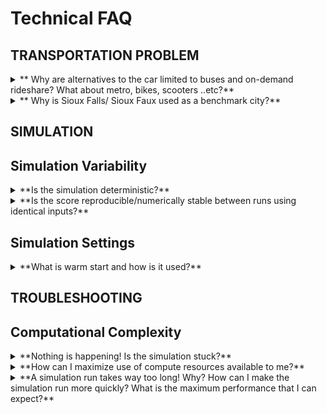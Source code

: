 # Technical FAQ


## TRANSPORTATION PROBLEM
<details>
<summary>** Why are alternatives to the car limited to buses and on-demand rideshare? What about metro, bikes, scooters ..etc?**</summary>
<br>
to be filled
</details>


<details>
<summary>** Why is Sioux Falls/ Sioux Faux used as a benchmark city?**</summary>
<br>
to be filled
</details>

## SIMULATION

## Simulation Variability

<details>
<summary>**Is the simulation deterministic?**</summary>
<br>
to be filled
</details>

<details>
<summary>**Is the score reproducible/numerically stable between runs using identical inputs?**</summary>
<br>
to be filled
</details>

## Simulation Settings

<details>
<summary>**What is warm start and how is it used?**</summary>
<br>
to be filled
</details>



## TROUBLESHOOTING
## Computational Complexity

<details>
<summary>**Nothing is happening! Is the simulation stuck?**</summary>
<br>
to be filled
</details>

<details>
<summary>**How can I maximize use of compute resources available to me?**</summary>
<br>
to be filled
</details>

<details>
<summary>**A simulation run takes way too long! Why? How can I make the simulation run more quickly? What is the maximum performance that I can expect?**</summary>
<br>
to be filled
</details>


